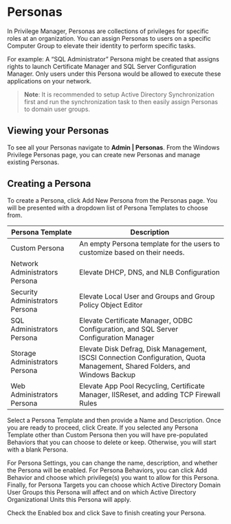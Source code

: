 [title]: # (Personas)
[tags]: # (overview)
[priority]: # (3900)
# Personas

In Privilege Manager, Personas are collections of privileges for specific roles at an organization. You can assign Personas to users on a specific Computer Group to elevate their identity to perform specific tasks.

For example: A “SQL Administrator” Persona might be created that assigns rights to launch Certificate Manager and SQL Server Configuration Manager. Only users under this Persona would be allowed to execute these applications on your network.

>**Note**:
>It is recommended to setup Active Directory Synchronization first and run the synchronization task to then easily assign Personas to domain user groups.

## Viewing your Personas

To see all your Personas navigate to __Admin | Personas__. From the Windows Privilege Personas page, you can create new Personas and manage existing Personas.

## Creating a Persona

To create a Persona, click Add New Persona from the Personas page. You will be presented with a dropdown list of Persona Templates to choose from.

| Persona Template | Description |
| ----- | ----- |
| Custom Persona | An empty Persona template for the users to customize based on their needs. |
| Network Administrators Persona | Elevate DHCP, DNS, and NLB Configuration |
| Security Administrators Persona | Elevate Local User and Groups and Group Policy Object Editor |
| SQL Administrators Persona | Elevate Certificate Manager, ODBC Configuration, and SQL Server Configuration Manager |
| Storage Administrators Persona | Elevate Disk Defrag, Disk Management, ISCSI Connection Configuration, Quota Management, Shared Folders, and Windows Backup |
| Web Administrators Persona | Elevate App Pool Recycling, Certificate Manager, IISReset, and adding TCP Firewall Rules |

Select a Persona Template and then provide a Name and Description. Once you are ready to proceed, click Create. If you selected any Persona Template other than Custom Persona then you will have pre-populated Behaviors that you can choose to delete or keep. Otherwise, you will start with a blank Persona.

<TODO add image>

For Persona Settings, you can change the name, description, and whether the Persona will be enabled. For Persona Behaviors, you can click Add Behavior and choose which privilege(s) you want to allow for this Persona. Finally, for Persona Targets you can choose which Active Directory Domain User Groups this Persona will affect and on which Active Directory Organizational Units this Persona will apply.

Check the Enabled box and click Save to finish creating your Persona.
